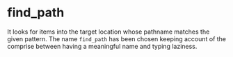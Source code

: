 # find_path
It looks for items into the target location whose pathname matches the given pattern. The name `find_path` has been chosen keeping account of the comprise between having a meaningful name and typing laziness.

